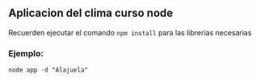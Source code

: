 ## Aplicacion del clima curso node

Recuerden ejecutar el comando ```npm install``` para las librerias necesarias

### Ejemplo:
```
node app -d "Alajuela"
```